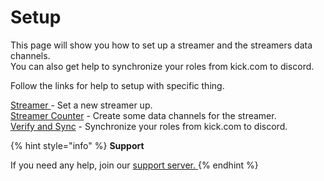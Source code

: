 # Setup

This page will show you how to set up a streamer and the streamers data channels. \
You can also get help to synchronize your roles from kick.com to discord.



Follow the links for help to setup with specific thing.

[Streamer ](streamer.md)- Set a new streamer up. \
[Streamer Counter](streamer-counter.md) - Create some data channels for the streamer.\
[Verify and Sync](verify-and-sync.md) - Synchronize your roles from kick.com to discord.

{% hint style="info" %}
**Support**

If you need any help, join our [support server. ](https://discord.com/invite/xq6F6ZkUte)
{% endhint %}
